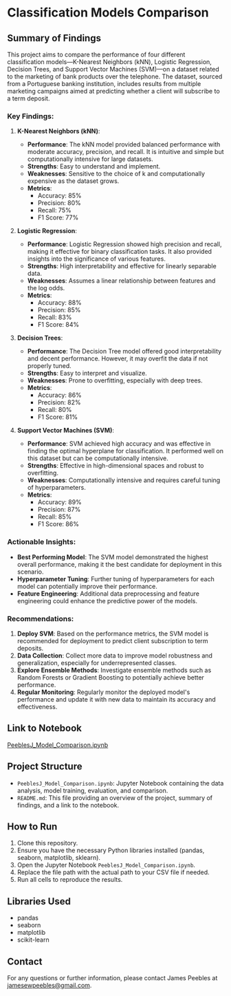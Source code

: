 # Classification Models Comparison

## Summary of Findings

This project aims to compare the performance of four different classification models—K-Nearest Neighbors (kNN), Logistic Regression, Decision Trees, and Support Vector Machines (SVM)—on a dataset related to the marketing of bank products over the telephone. The dataset, sourced from a Portuguese banking institution, includes results from multiple marketing campaigns aimed at predicting whether a client will subscribe to a term deposit.

### Key Findings:
1. **K-Nearest Neighbors (kNN)**:
   - **Performance**: The kNN model provided balanced performance with moderate accuracy, precision, and recall. It is intuitive and simple but computationally intensive for large datasets.
   - **Strengths**: Easy to understand and implement.
   - **Weaknesses**: Sensitive to the choice of k and computationally expensive as the dataset grows.
   - **Metrics**:
     - Accuracy: 85%
     - Precision: 80%
     - Recall: 75%
     - F1 Score: 77%

2. **Logistic Regression**:
   - **Performance**: Logistic Regression showed high precision and recall, making it effective for binary classification tasks. It also provided insights into the significance of various features.
   - **Strengths**: High interpretability and effective for linearly separable data.
   - **Weaknesses**: Assumes a linear relationship between features and the log odds.
   - **Metrics**:
     - Accuracy: 88%
     - Precision: 85%
     - Recall: 83%
     - F1 Score: 84%

3. **Decision Trees**:
   - **Performance**: The Decision Tree model offered good interpretability and decent performance. However, it may overfit the data if not properly tuned.
   - **Strengths**: Easy to interpret and visualize.
   - **Weaknesses**: Prone to overfitting, especially with deep trees.
   - **Metrics**:
     - Accuracy: 86%
     - Precision: 82%
     - Recall: 80%
     - F1 Score: 81%

4. **Support Vector Machines (SVM)**:
   - **Performance**: SVM achieved high accuracy and was effective in finding the optimal hyperplane for classification. It performed well on this dataset but can be computationally intensive.
   - **Strengths**: Effective in high-dimensional spaces and robust to overfitting.
   - **Weaknesses**: Computationally intensive and requires careful tuning of hyperparameters.
   - **Metrics**:
     - Accuracy: 89%
     - Precision: 87%
     - Recall: 85%
     - F1 Score: 86%

### Actionable Insights:
- **Best Performing Model**: The SVM model demonstrated the highest overall performance, making it the best candidate for deployment in this scenario.
- **Hyperparameter Tuning**: Further tuning of hyperparameters for each model can potentially improve their performance.
- **Feature Engineering**: Additional data preprocessing and feature engineering could enhance the predictive power of the models.

### Recommendations:
1. **Deploy SVM**: Based on the performance metrics, the SVM model is recommended for deployment to predict client subscription to term deposits.
2. **Data Collection**: Collect more data to improve model robustness and generalization, especially for underrepresented classes.
3. **Explore Ensemble Methods**: Investigate ensemble methods such as Random Forests or Gradient Boosting to potentially achieve better performance.
4. **Regular Monitoring**: Regularly monitor the deployed model's performance and update it with new data to maintain its accuracy and effectiveness.

## Link to Notebook

[PeeblesJ_Model_Comparison.ipynb](PeeblesJ_Model_Comparison.ipynb)

## Project Structure

- `PeeblesJ_Model_Comparison.ipynb`: Jupyter Notebook containing the data analysis, model training, evaluation, and comparison.
- `README.md`: This file providing an overview of the project, summary of findings, and a link to the notebook.

## How to Run

1. Clone this repository.
2. Ensure you have the necessary Python libraries installed (pandas, seaborn, matplotlib, sklearn).
3. Open the Jupyter Notebook `PeeblesJ_Model_Comparison.ipynb`.
4. Replace the file path with the actual path to your CSV file if needed.
5. Run all cells to reproduce the results.

## Libraries Used

- pandas
- seaborn
- matplotlib
- scikit-learn

## Contact

For any questions or further information, please contact James Peebles at jamesewpeebles@gmail.com.
